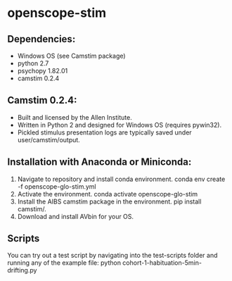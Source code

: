 # openscope-stim

## Dependencies:
* Windows OS (see Camstim package)
* python 2.7
* psychopy 1.82.01
* camstim 0.2.4  

## Camstim 0.2.4:
* Built and licensed by the Allen Institute.
* Written in Python 2 and designed for Windows OS (requires pywin32).
* Pickled stimulus presentation logs are typically saved under user/camstim/output. 

## Installation with Anaconda or Miniconda:
1. Navigate to repository and install conda environment.
conda env create -f openscope-glo-stim.yml
2. Activate the environment.
conda activate openscope-glo-stim
3. Install the AIBS camstim package in the environment.
pip install camstim/.
4. Download and install AVbin for your OS.
 
## Scripts
You can try out a test script by navigating into the test-scripts folder and running any of the example file: python cohort-1-habituation-5min-drifting.py
